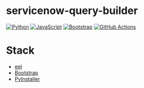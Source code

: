 # servicenow-query-builder

[![Python](https://img.shields.io/badge/python-%2314354C.svg?style=flat&logo=python&logoColor=white)](https://www.python.org/)
[![JavaScript](https://img.shields.io/badge/javascript-%23323330.svg?style=flat&logo=javascript&logoColor=%23F7DF1E)](https://www.javascript.com/)
[![Bootstrap](https://img.shields.io/badge/bootstrap-%23563D7C.svg?style=flat&logo=bootstrap&logoColor=white)](https://bootstrap-vue.org/)
[![GitHub Actions](https://img.shields.io/badge/githubactions-%232671E5.svg?style=flat&logo=githubactions&logoColor=white)](https://docs.github.com/en/actions)

# Stack
- [eel](https://github.com/ChrisKnott/Eel)
- [Bootstrap](https://getbootstrap.com/)
- [PyInstaller](https://www.pyinstaller.org/)
